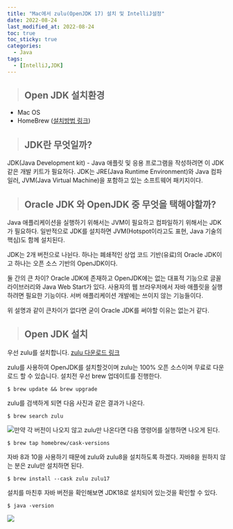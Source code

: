 ```yaml
---
title: "Mac에서 zulu(OpenJDK 17) 설치 및 IntelliJ설정"
date: 2022-08-24
last_modified_at: 2022-08-24
toc: true
toc_sticky: true
categories: 
  - Java
tags:
  - [IntelliJ,JDK]
---
```


> ## Open JDK 설치환경

* Mac OS
* HomeBrew ([설치방법 링크](https://velog.io/@funnykyeon/Homebrew-%EC%84%A4%EC%B9%98))

> ## JDK란 무엇일까?

JDK(Java Development kit) - Java 애플릿 및 응용 프로그램을 작성하려면 이 JDK 같은 개발 키트가 필요하다. JDK는 JRE(Java Runtime Environment)와 Java 컴파일러, JVM(Java Virtual Machine)을 포함하고 있는 소프트웨어 패키지이다.

> ## Oracle JDK 와 OpenJDK 중 무엇을 택해야할까?

Java 애플리케이션을 실행하기 위해서는 JVM이 필요하고 컴파일하기 위해서는 JDK가 필요하다.
일반적으로 JDK를 설치하면 JVM(Hotspot이라고도 표현, Java 기술의 핵심)도 함께 설치된다.

JDK는 2개 버전으로 나뉜다. 하나는 폐쇄적인 상업 코드 기반(유료)의 Oracle JDK이고 하나는 오픈 소스 기반의 OpenJDK이다.

둘 간의 큰 차이?
Oracle JDK에 존재하고 OpenJDK에는 없는 대표적 기능으로 글꼴 라이브러리와 Java Web Start가 있다. 사용자의 웹 브라우저에서 자바 애플릿을 실행하려면 필요한 기능이다. 서버 애플리케이션 개발에는 쓰이지 않는 기능들이다.

위 설명과 같이 큰차이가 없다면 굳이 Oracle JDK를 써야할 이유는 없는거 같다.

> ## Open JDK 설치

우선 zulu를 설치합니다. 
[zulu 다운로드 링크](https://www.azul.com/downloads/?package=jdk#download-openjdk)

zulu를 사용하여 OpenJDK를 설치할것이며 zulu는 100% 오픈 소스이며 무료로 다운로드 할 수 있습니다.
설치전 우선 brew 업데이트를 진행한다.
```
$ brew update && brew upgrade
```
  
zulu를 검색하게 되면 다음 사진과 같은 결과가 나온다.
```
$ brew search zulu
```
![](https://images.velog.io/images/funnykyeon/post/ea4c0781-96f3-4732-97d7-2f5281245de3/image.png)만약 각 버전이 나오지 않고 zulu만 나온다면 다음 명령어를 실행하면 나오게 된다. 
```
$ brew tap homebrew/cask-versions
```


자바 8과 10을 사용하기 때문에 zulu와 zulu8을 설치하도록 하겠다. 자바8을 원하지 않는 분은 zulu만 설치하면 된다.
```
$ brew install --cask zulu zulu17
```
설치를 마친후 자바 버전을 확인해보면 JDK18로 설치되어 있는것을 확인할 수 있다.
```
$ java -version
```
![](https://images.velog.io/images/funnykyeon/post/04f5b831-524d-4578-8622-63fc2558f82e/image.png)